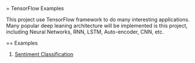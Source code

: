 = TensorFlow Examples

This project use TensorFlow framework to do many interesting applications. Many popular deep leaning architecture will be implemented is this project, including Neural Networks, RNN, LSTM, Auto-encoder, CNN, etc.

== Examples

1. [Sentiment Classification]()
